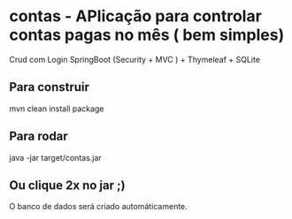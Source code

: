 # contas - APlicação para controlar contas pagas no mês ( bem simples)
Crud com Login SpringBoot (Security + MVC ) + Thymeleaf + SQLite


## Para construir
mvn clean install package

## Para rodar
java -jar target/contas.jar 

## Ou clique 2x no jar ;)


O banco de dados será criado automáticamente.

